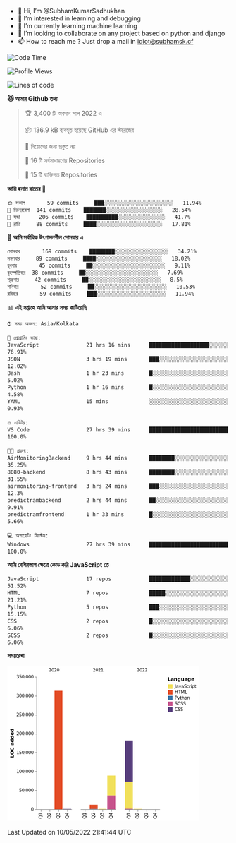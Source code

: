 - 👋 Hi, I’m @SubhamKumarSadhukhan
- 👀 I’m interested in learning and debugging
- 🌱 I’m currently learning machine learning
- 💞️ I’m looking to collaborate on any project based on python and django
- 📫 How to reach me ?
      Just drop a mail in idiot@subhamsk.cf

<!---
SubhamKumarSadhukhan/SubhamKumarSadhukhan is a ✨ special ✨ repository because its `README.md` (this file) appears on your GitHub profile.
You can click the Preview link to take a look at your changes.
--->


<!--START_SECTION:waka-->
![Code Time](http://img.shields.io/badge/Code%20Time-491%20hrs%2051%20mins-blue)

![Profile Views](http://img.shields.io/badge/%E0%A6%AA%E0%A7%8D%E0%A6%B0%E0%A7%8B%E0%A6%AB%E0%A6%BE%E0%A6%87%E0%A6%B2%20%E0%A6%A6%E0%A6%B0%E0%A7%8D%E0%A6%B6%E0%A6%A8-0-blue)

![Lines of code](https://img.shields.io/badge/%E0%A6%B9%E0%A7%8D%E0%A6%AF%E0%A6%BE%E0%A6%B2%E0%A7%8B%20%E0%A6%93%E0%A6%AF%E0%A6%BC%E0%A6%BE%E0%A6%B0%E0%A7%8D%E0%A6%B2%E0%A7%8D%E0%A6%A1%20%E0%A6%A5%E0%A7%87%E0%A6%95%E0%A7%87%20%E0%A6%86%E0%A6%AE%E0%A6%BF%20%E0%A6%B2%E0%A6%BF%E0%A6%96%E0%A7%87%E0%A6%9B%E0%A6%BF-599%20Thousand%20%E0%A6%95%E0%A7%8B%E0%A6%A1%E0%A7%87%E0%A6%B0%20%E0%A6%B2%E0%A6%BE%E0%A6%87%E0%A6%A8-blue)

**🐱 আমার Github তথ্য** 

> 🏆 3,400 টি অবদান সাল 2022 এ
 > 
> 📦 136.9 kB ব্যবহৃত হয়েছে GitHub এর স্টরেজের 
 > 
> 🚫 নিয়োগের জন্য প্রস্তুত নয়
 > 
> 📜 16 টি সর্বসাধারণের Repositories 
 > 
> 🔑 15 টি ব্যক্তিগত Repositories  
 > 
**আমি হলাম রাতের 🦉** 

```text
🌞 সকাল       59 commits     ███░░░░░░░░░░░░░░░░░░░░░░   11.94% 
🌆 দিনেরবেলা  141 commits    ███████░░░░░░░░░░░░░░░░░░   28.54% 
🌃 সন্ধা      206 commits    ██████████░░░░░░░░░░░░░░░   41.7% 
🌙 রাত্রি     88 commits     ████░░░░░░░░░░░░░░░░░░░░░   17.81%

```
📅 **আমি সর্বাধিক উৎপাদনশীল সোমবার এ** 

```text
সোমবার       169 commits    ████████░░░░░░░░░░░░░░░░░   34.21% 
মঙ্গলবার     89 commits     ████░░░░░░░░░░░░░░░░░░░░░   18.02% 
বুধবার       45 commits     ██░░░░░░░░░░░░░░░░░░░░░░░   9.11% 
বৃহস্পতিবার  38 commits     ██░░░░░░░░░░░░░░░░░░░░░░░   7.69% 
শুক্রবার     42 commits     ██░░░░░░░░░░░░░░░░░░░░░░░   8.5% 
শনিবার       52 commits     ██░░░░░░░░░░░░░░░░░░░░░░░   10.53% 
রবিবার       59 commits     ███░░░░░░░░░░░░░░░░░░░░░░   11.94%

```


📊 **এই সপ্তাহে আমি আমার সময় কাটিয়েছি** 

```text
⌚︎ সময় অঞ্চল: Asia/Kolkata

💬 প্রোগ্রামিং ভাষা: 
JavaScript               21 hrs 16 mins      ███████████████████░░░░░░   76.91% 
JSON                     3 hrs 19 mins       ███░░░░░░░░░░░░░░░░░░░░░░   12.02% 
Bash                     1 hr 23 mins        █░░░░░░░░░░░░░░░░░░░░░░░░   5.02% 
Python                   1 hr 16 mins        █░░░░░░░░░░░░░░░░░░░░░░░░   4.58% 
YAML                     15 mins             ░░░░░░░░░░░░░░░░░░░░░░░░░   0.93%

🔥 এডিটর: 
VS Code                  27 hrs 39 mins      █████████████████████████   100.0%

🐱‍💻 প্রকল্ম: 
AirMonitoringBackend     9 hrs 44 mins       ████████░░░░░░░░░░░░░░░░░   35.25% 
8080-backend             8 hrs 43 mins       ████████░░░░░░░░░░░░░░░░░   31.55% 
airmonitoring-frontend   3 hrs 24 mins       ███░░░░░░░░░░░░░░░░░░░░░░   12.3% 
predictrambackend        2 hrs 44 mins       ██░░░░░░░░░░░░░░░░░░░░░░░   9.91% 
predictramfrontend       1 hr 33 mins        █░░░░░░░░░░░░░░░░░░░░░░░░   5.66%

💻 অপারেটিং সিস্টেম: 
Windows                  27 hrs 39 mins      █████████████████████████   100.0%

```

**আমি বেশিরভাগ ক্ষেত্রে কোড করি JavaScript তে** 

```text
JavaScript               17 repos            █████████████░░░░░░░░░░░░   51.52% 
HTML                     7 repos             █████░░░░░░░░░░░░░░░░░░░░   21.21% 
Python                   5 repos             ███░░░░░░░░░░░░░░░░░░░░░░   15.15% 
CSS                      2 repos             █░░░░░░░░░░░░░░░░░░░░░░░░   6.06% 
SCSS                     2 repos             █░░░░░░░░░░░░░░░░░░░░░░░░   6.06%

```


**সময়রেখা**

![Chart not found](https://raw.githubusercontent.com/SubhamKumarSadhukhan/SubhamKumarSadhukhan/main/charts/bar_graph.png) 


 Last Updated on 10/05/2022 21:41:44 UTC
<!--END_SECTION:waka-->
